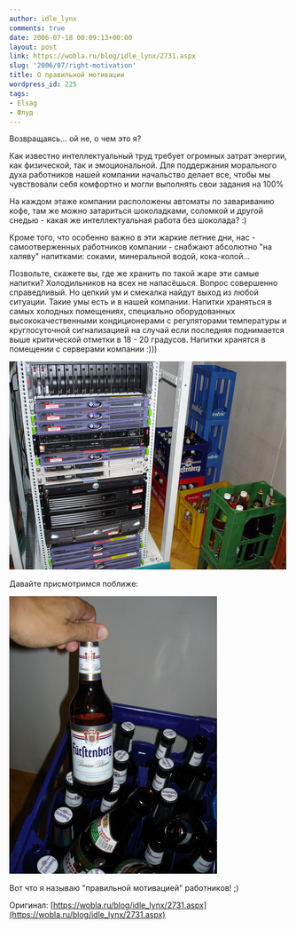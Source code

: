 ```yaml
---
author: idle_lynx
comments: true
date: 2006-07-18 00:09:13+00:00
layout: post
link: https://wobla.ru/blog/idle_lynx/2731.aspx
slug: '2006/07/right-motivation'
title: О правильной мотивации
wordpress_id: 225
tags:
- Elsag
- Флуд
---
```


Возвращаясь... ой не, о чем это я?

Как известно интеллектуальный труд требует огромных затрат энергии, как физической, так и эмоциональной. Для поддержания морального духа работников нашей компании начальство делает все, чтобы мы чувствовали себя комфортно и могли выполнять свои задания на 100%

На каждом этаже компании расположены автоматы по завариванию кофе, там же можно затариться шоколадками, соломкой и другой снедью - какая же интеллектуальная работа без шоколада? :)

Кроме того, что особенно важно в эти жаркие летние дни, нас - самоотверженных работников компании - снабжают абсолютно "на халяву" напитками: соками, минеральной водой, кока-колой...

Позвольте, скажете вы, где же хранить по такой жаре эти самые напитки? Холодильников на всех не напасёшься. Вопрос совершенно справедливый. Но цепкий ум и смекалка найдут выход из любой ситуации. Такие умы есть и в нашей компании. Напитки храняться в самых холодных помещениях, специально оборудованных высококачественными кондиционерами с регуляторами температуры и круглосуточной сигнализацией на случай если последняя поднимается выше критической отметки в 18 - 20 градусов. Напитки хранятся в помещении с серверами компании :)))

![Proper motivation](images/2007/05/b530938e-ec83-45ca-b0ac-376883d7e2a3.jpg)

Давайте присмотримся поближе:

![Beer](images/2007/05/30c2375e-005e-4b71-961c-181ea74bff93.jpg)

Вот что я называю "правильной мотивацией" работников! ;)

Оригинал: [https://wobla.ru/blog/idle_lynx/2731.aspx](https://wobla.ru/blog/idle_lynx/2731.aspx)
